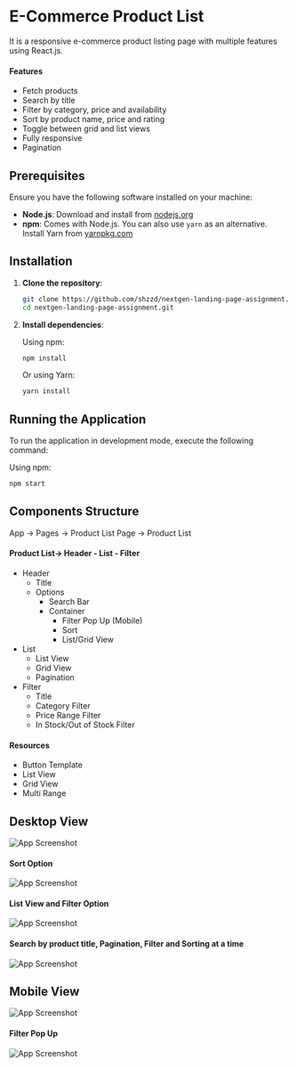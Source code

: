# E-Commerce Product List

It is a responsive e-commerce product listing page with multiple features using React.js.

#### Features

-   Fetch products
-   Search by title
-   Filter by category, price and availability
-   Sort by product name, price and rating
-   Toggle between grid and list views
-   Fully responsive
-   Pagination

## Prerequisites

Ensure you have the following software installed on your machine:

-   **Node.js**: Download and install from [nodejs.org](https://nodejs.org/)
-   **npm**: Comes with Node.js. You can also use `yarn` as an alternative. Install Yarn from [yarnpkg.com](https://yarnpkg.com/)

## Installation

1. **Clone the repository**:

    ```bash
    git clone https://github.com/shzzd/nextgen-landing-page-assignment.git
    cd nextgen-landing-page-assignment.git
    ```

2. **Install dependencies**:

    Using npm:

    ```bash
    npm install
    ```

    Or using Yarn:

    ```bash
    yarn install
    ```

## Running the Application

To run the application in development mode, execute the following command:

Using npm:

```bash
npm start
```

## Components Structure

App -> Pages -> Product List Page -> Product List

#### Product List-> Header - List - Filter

-   Header
    -   Title
    -   Options
        -   Search Bar
        -   Container
            -   Filter Pop Up (Mobile)
            -   Sort
            -   List/Grid View
-   List
    -   List View
    -   Grid View
    -   Pagination
-   Filter
    -   Title
    -   Category Filter
    -   Price Range Filter
    -   In Stock/Out of Stock Filter

#### Resources

-   Button Template
-   List View
-   Grid View
-   Multi Range

## Desktop View

![App Screenshot](./src/assets/d1.png)

#### Sort Option

![App Screenshot](./src/assets/d2.png)

#### List View and Filter Option

![App Screenshot](./src/assets/d3.png)

#### Search by product title, Pagination, Filter and Sorting at a time

![App Screenshot](./src/assets/d4.png)

## Mobile View

![App Screenshot](./src/assets/m1.png)

#### Filter Pop Up

![App Screenshot](./src/assets/m2.png)

